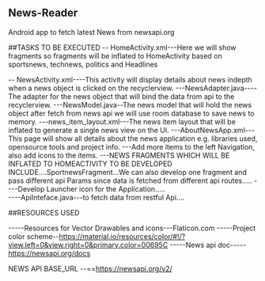## News-Reader
Android app to fetch latest News from newsapi.org

##TASKS TO BE EXECUTED
-- HomeActivity.xml---Here we will show fragments so fragments will be inflated to HomeActivity based on sportsnews, technews, politics
and Headlines

-- NewsActivity.xml----This activity will display details about news indepth when a news object is clicked on the recyclerview.
---NewsAdapter.java----The adapter for the news object that will bind the data from api to the recyclerview.
---NewsModel.java--The news model that will hold the news object after fetch from news api we will use room database to save news to memory.
---news_item_layout.xml---The news item layout that will be inflated to generate a single news view on the UI.
---AboutNewsApp.xml---This page will show all details about the news application e.g. libraries used, opensource tools and project info.
---Add more items to the left Navigation, also add icons to the items.
---NEWS FRAGMENTS WHICH WILL BE INFLATED TO HOMEACTIVITY TO BE DEVELOPED INCLUDE....SportnewsFragment...We can also develop one fragment and 
   pass different api Params since data is fetched from different api routes.....
----Develop Launcher icon for the Application.....  
----ApiInteface.java---to fetch data from restful Api....

##RESOURCES USED
   
   -----Resources for Vector Drawables and icons---Flaticon.com
   -----Project color scheme--https://material.io/resources/color/#!/?view.left=0&view.right=0&primary.color=00695C
   -----News api doc-----https://newsapi.org/docs

NEWS API BASE_URL
   --==https://newsapi.org/v2/

